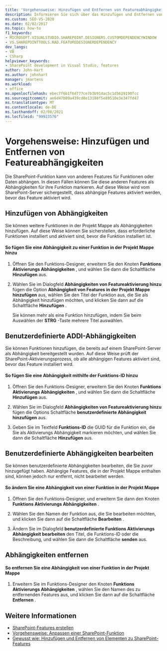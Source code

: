 ```yaml
---
title: 'Vorgehensweise: Hinzufügen und Entfernen von Featureabhängigkeiten | Microsoft-Dokumentation'
description: Informieren Sie sich über das Hinzufügen und Entfernen von Featureabhängigkeiten zu Ihrer SharePoint-Lösung mithilfe des Funktions-Designers in Visual Studio.
ms.custom: SEO-VS-2020
ms.date: 02/02/2017
ms.topic: how-to
f1_keywords:
- MICROSOFT.VISUALSTUDIO.SHAREPOINT.DESIGNERS.CUSTOMDEPENDENCYWINDOW
- VS.SHAREPOINTTOOLS.RAD.FEATUREDESIGNERDEPENDENCY
dev_langs:
- VB
- CSharp
helpviewer_keywords:
- SharePoint development in Visual Studio, features
author: John-Hart
ms.author: johnhart
manager: jmartens
ms.workload:
- office
ms.openlocfilehash: ebec7f6b1f6d777ce7b3b914ac5c1d5629190fcc
ms.sourcegitcommit: ae6d47b09a439cd0e13180f5e89510e3e347fd47
ms.translationtype: MT
ms.contentlocale: de-DE
ms.lasthandoff: 02/08/2021
ms.locfileid: "99923576"
---
```

# <a name="how-to-add-and-remove-feature-dependencies"></a>Vorgehensweise: Hinzufügen und Entfernen von Featureabhängigkeiten
  Die SharePoint-Funktion kann von anderen Features für Funktionen oder Daten abhängen. In diesen Fällen können Sie diese anderen Features als Abhängigkeiten für ihre Funktion markieren. Auf diese Weise wird vom SharePoint-Server sichergestellt, dass abhängige Features aktiviert werden, bevor das Feature aktiviert wird.

## <a name="add-dependencies"></a>Hinzufügen von Abhängigkeiten
 Sie können weitere Funktionen in der Projekt Mappe als Abhängigkeiten hinzufügen. Auf diese Weise können Sie sicherstellen, dass erforderliche Funktionen installiert und aktiviert sind, bevor die Funktion installiert ist.

#### <a name="to-add-a-dependency-on-a-feature-in-the-solution"></a>So fügen Sie eine Abhängigkeit zu einer Funktion in der Projekt Mappe hinzu

1. Öffnen Sie den Funktions-Designer, erweitern Sie den Knoten **Funktions Aktivierungs Abhängigkeiten** , und wählen Sie dann die Schaltfläche **Hinzufügen** aus.

2. Wählen Sie im Dialogfeld **Abhängigkeiten von Featureaktivierung hinzu** fügen die Option **Abhängigkeit von Features in der Projekt Mappe hinzufügen** aus, wählen Sie den Titel der Funktion aus, die Sie als Abhängigkeit hinzufügen möchten, und klicken Sie dann auf die Schaltfläche **Hinzufügen** .

     Sie können mehr als eine Funktion hinzufügen, indem Sie beim Auswählen der **STRG** -Taste mehrere Titel auswählen.

## <a name="addi-custom-dependencies"></a>Benutzerdefinierte ADDI-Abhängigkeiten
 Sie können Funktionen hinzufügen, die bereits auf einem SharePoint-Server als Abhängigkeit bereitgestellt wurden. Auf diese Weise prüft der SharePoint-Aktivierungsprozess, ob alle abhängigen Features aktiviert sind, bevor das Feature installiert wird.

#### <a name="to-add-a-dependency-by-the-feature-id"></a>So fügen Sie eine Abhängigkeit mithilfe der Funktions-ID hinzu

1. Öffnen Sie den Funktions-Designer, erweitern Sie den Knoten **Funktions Aktivierungs Abhängigkeiten** , und wählen Sie dann die Schaltfläche **Hinzufügen** aus.

2. Wählen Sie im Dialogfeld **Abhängigkeiten von Featureaktivierung hinzu** fügen die Options Schaltfläche **benutzerdefinierte Abhängigkeit hinzufügen** aus.

3. Geben Sie im Textfeld **Funktions-ID** die GUID für die Funktion ein, die Sie als Aktivierungs Abhängigkeit markieren möchten, und wählen Sie dann die Schaltfläche **Hinzufügen** aus.

## <a name="edit-custom-dependencies"></a>Benutzerdefinierte Abhängigkeiten bearbeiten
 Sie können benutzerdefinierte Abhängigkeiten bearbeiten, die Sie zuvor hinzugefügt haben. Abhängige Features, die in der Projekt Mappe enthalten sind, können jedoch nur entfernt, nicht bearbeitet werden.

#### <a name="to-change-a-dependency-on-a-feature-in-the-solution"></a>So ändern Sie eine Abhängigkeit von einer Funktion in der Projekt Mappe

1. Öffnen Sie den Funktions-Designer, und erweitern Sie dann den Knoten **Funktions Aktivierungs Abhängigkeiten** .

2. Wählen Sie den Namen der Funktion aus, die Sie bearbeiten möchten, und klicken Sie dann auf die Schaltfläche **Bearbeiten** .

3. Ändern Sie im Dialogfeld **benutzerdefinierte Funktions Aktivierungs Abhängigkeit bearbeiten** den Titel, die Funktions-ID oder die Beschreibung, und wählen Sie dann die Schaltfläche **senden** aus.

## <a name="remove-dependencies"></a>Abhängigkeiten entfernen

#### <a name="to-remove-a-dependency-on-a-feature-in-the-solution"></a>So entfernen Sie eine Abhängigkeit von einer Funktion in der Projekt Mappe

1. Erweitern Sie im Funktions-Designer den Knoten **Funktions Aktivierungs Abhängigkeiten** , wählen Sie den Namen des zu entfernenden Features aus, und klicken Sie dann auf die Schaltfläche **Entfernen** .

## <a name="see-also"></a>Weitere Informationen
- [SharePoint-Features erstellen](../sharepoint/creating-sharepoint-features.md)
- [Vorgehensweise: Anpassen einer SharePoint-Funktion](../sharepoint/how-to-customize-a-sharepoint-feature.md)
- [Gewusst wie: Hinzufügen und Entfernen von Elementen zu SharePoint-Features](../sharepoint/how-to-add-and-remove-items-to-sharepoint-features.md)
